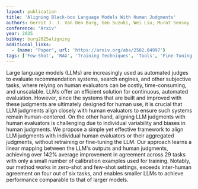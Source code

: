 ```yaml
---
layout: publication
title: 'Aligning Black-box Language Models With Human Judgments'
authors: Gerrit J. J. Van Den Burg, Gen Suzuki, Wei Liu, Murat Sensoy
conference: "Arxiv"
year: 2025
bibkey: burg2025aligning
additional_links:
  - {name: "Paper", url: 'https://arxiv.org/abs/2502.04997'}
tags: ['Few-Shot', 'RAG', 'Training Techniques', 'Tools', 'Fine-Tuning', 'Ethics and Bias', 'Pretraining Methods']
---
```

Large language models (LLMs) are increasingly used as automated judges to
evaluate recommendation systems, search engines, and other subjective tasks,
where relying on human evaluators can be costly, time-consuming, and
unscalable. LLMs offer an efficient solution for continuous, automated
evaluation. However, since the systems that are built and improved with these
judgments are ultimately designed for human use, it is crucial that LLM
judgments align closely with human evaluators to ensure such systems remain
human-centered. On the other hand, aligning LLM judgments with human evaluators
is challenging due to individual variability and biases in human judgments. We
propose a simple yet effective framework to align LLM judgments with individual
human evaluators or their aggregated judgments, without retraining or
fine-tuning the LLM. Our approach learns a linear mapping between the LLM's
outputs and human judgments, achieving over 142% average improvement in
agreement across 29 tasks with only a small number of calibration examples used
for training. Notably, our method works in zero-shot and few-shot settings,
exceeds inter-human agreement on four out of six tasks, and enables smaller
LLMs to achieve performance comparable to that of larger models.
